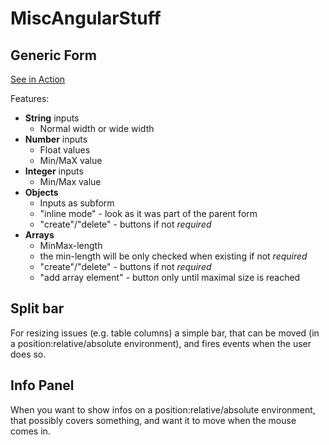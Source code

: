 # MiscAngularStuff

## Generic Form

[See in Action](https://dogi-zz.github.io/misc.angular-stuff/?page=form)

Features:

- **String** inputs
  - Normal width or wide width
- **Number** inputs
  - Float values
  - Min/MaX value
- **Integer** inputs
  - Min/Max value
- **Objects**
  - Inputs as subform
  - "inline mode" - look as it was part of the parent form
  - "create"/"delete" - buttons if not *required*
- **Arrays**
  - MinMax-length
  - the min-length will be only checked when existing if not *required*
  - "create"/"delete" - buttons if not *required*
  - "add array element" - button only until maximal size is reached


## Split bar

For resizing issues (e.g. table columns) a simple bar, that can be moved (in a position:relative/absolute environment), and fires events when the user does so.

## Info Panel

When you want to show infos on a position:relative/absolute environment, that possibly covers something, and want it to move when the mouse comes in.

